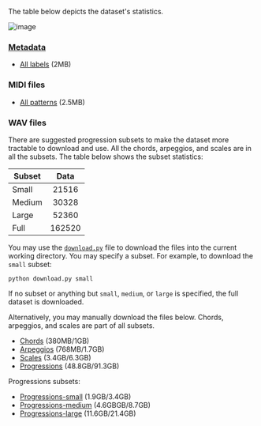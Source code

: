 The table below depicts the dataset's statistics.  

![image](https://user-images.githubusercontent.com/16122125/197067040-4775a691-6a20-4f31-814d-754ef310f1cd.png)

### [Metadata](metadata)
* [All labels](https://uweb.engr.arizona.edu/~tosiron/jazznet/metadata.tar.gz) (2MB)

### MIDI files
* [All patterns](https://uweb.engr.arizona.edu/~tosiron/jazznet/midi.tar.gz) (2.5MB)

### WAV files

There are suggested progression subsets to make the dataset more tractable to download and use. All the chords, arpeggios, and scales are in all the subsets. The table below shows the subset statistics:

| Subset        | Data | 
| ------------- |:-------------:| 
| Small      | 21516 | 
| Medium     | 30328      |
| Large | 52360 |
| Full | 162520 |

You may use the [`download.py`](download.py) file to download the files into the current working directory. You may specify a subset. For example, to download the `small` subset:

```
python download.py small
```

If no subset or anything but `small`, `medium`, or `large` is specified, the full dataset is downloaded.

Alternatively, you may manually download the files below. Chords, arpeggios, and scales are part of all subsets. 

* [Chords](https://uweb.engr.arizona.edu/~tosiron/jazznet/chords.tar.gz) (380MB/1GB)
* [Arpeggios](https://uweb.engr.arizona.edu/~tosiron/jazznet/arpeggios.tar.gz) (768MB/1.7GB)
* [Scales](https://uweb.engr.arizona.edu/~tosiron/jazznet/scales.tar.gz) (3.4GB/6.3GB)
* [Progressions](https://uweb.engr.arizona.edu/~tosiron/jazznet/progressions.tar.gz) (48.8GB/91.3GB)

Progressions subsets:
* [Progressions-small](https://uweb.engr.arizona.edu/~tosiron/jazznet/progressions-small.tar.gz) (1.9GB/3.4GB)
* [Progressions-medium](https://uweb.engr.arizona.edu/~tosiron/jazznet/progressions-medium.tar.gz) (4.6GBGB/8.7GB)
* [Progressions-large](https://uweb.engr.arizona.edu/~tosiron/jazznet/progressions-large.tar.gz) (11.6GB/21.4GB)
